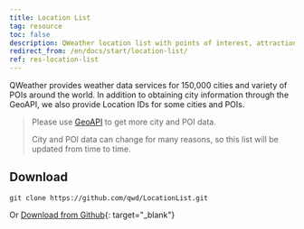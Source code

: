 ```yaml
---
title: Location List
tag: resource
toc: false
description: QWeather location list with points of interest, attractions, air monitoring station, and Chinese cities. The list including IDs, latitude/longitude and more information.
redirect_from: /en/docs/start/location-list/
ref: res-location-list
---
```


QWeather provides weather data services for 150,000 cities and variety of POIs around the world. In addition to obtaining city information through the GeoAPI, we also provide Location IDs for some cities and POIs.

> Please use [GeoAPI](https://dev.qweather.com/en/docs/api/geoapi/) to get more city and POI data.
> 
> City and POI data can change for many reasons, so this list will be updated from time to time.

## Download

```
git clone https://github.com/qwd/LocationList.git
```

Or [Download from Github](https://github.com/qwd/LocationList){: target="_blank"}